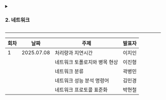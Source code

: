
<details>
  <summary><h3>2. 네트워크</h3></summary>

- 네트워크의 기초
    - 처리량과 지연 시간
    - 네트워크 토폴로지와 병목 현상
    - 네트워크 분류
        - LAN, MAN, WAN
    - 네트워크 성능 분석 명령어
        - ping, netstat, nslookup, tracert
    - 네트워크 프로토콜 표준화
        - IEEE 802.3
- TCP/IP 4계층 모델
    - 계층 구조, PDU
    - TCP와 UDP, TCP 3-way-handshake & 4-way-handshake
- 네트워크 기기
    - 애플리케이션 계층
        - L7 스위치
    - 인터넷 계층
        - 라우터, L3 스위치
    - 데이터 링크 계층
        - L2 스위치, 브리지
    - 물리 계층
        - NIC, 리피터, AP
- IP 주소
    - ARP
    - 홉바이홉 통신
        - 라우팅 테이블, 게이트웨이
    - IP 주소 체계
        - IPv4, IPv6, DHCP, NAT
    - DNS
        - Round Robin 방식
- HTTP
    - HTTP/1.0, HTTP/1.1, HTTP/2, HTTP/3
    - HTTPS
</details>

---

| 회차 | 날짜         | 주제               | 발표자 |
|----|------------|------------------|-----|
| 1  | 2025.07.08 | 처리량과 지연시간        | 이지인 |
|    |            | 네트워크 토폴로지와 병목 현상 | 이진형 |
|    |            | 네트워크 분류          | 곽병민 |
|    |            | 네트워크 성능 분석 명령어 | 김민경 |
| | | 네트워크 프로토콜 표준화 | 박현철 |